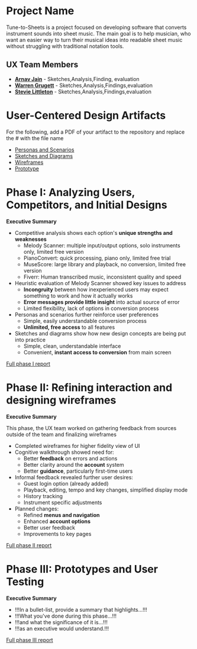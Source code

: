 

# Project Name

Tune-to-Sheets is a project focused on developing software that converts instrument sounds into sheet music. The main goal is to help musician, who want an easier way to turn their musical ideas into readable sheet music without struggling with traditional notation tools.

## UX Team Members

* **[Arnav Jain](https://usabilityengineering.github.io/ux-journal-D3bugo7/)** - Sketches,Analysis,Finding, evaluation
* **[Warren Grugett](https://usabilityengineering.github.io/ux-journal-DatHypnoboi/)** - Sketches,Analysis,Findings,evaluation
* **[Stevie Littleton](https://usabilityengineering.github.io/ux-journal-leonking1990/)** - Sketches,Analysis,Findings,evaluation

# User-Centered Design Artifacts
 
For the following, add a PDF of your artifact to the repository and replace the # with the file name

* [Personas and Scenarios](personas/)
* [Sketches and Diagrams](sketches/)
* [Wireframes](wireframes/)
* [Prototype](#)

# Phase I: Analyzing Users, Competitors, and Initial Designs

**Executive Summary**

* Competitive analysis shows each option's **unique strengths and weaknesses**
	* Melody Scanner: multiple input/output options, solo instruments only, limited free version
	* PianoConvert: quick processing, piano only, limited free trial
	* MuseScore: large library and playback, no conversion, limited free version
	* Fiverr: Human transcribed music, inconsistent quality and speed
 * Heuristic evaluation of Melody Scanner showed key issues to address
	* **Incongruity** between how inexperienced users may expect something to work and how it actually works
	* **Error messages provide little insight** into actual source of error
	* Limited flexibility, lack of options in conversion process
 * Personas and scenarios further reinforce user preferences
	* Simple, easily understandable conversion process
	* **Unlimited, free access** to all features
 * Sketches and diagrams show how new design concepts are being put into practice
	* Simple, clean, understandable interface
	* Convenient, **instant access to conversion** from main screen

[Full phase I report](phaseI/)

# Phase II: Refining interaction and designing wireframes

**Executive Summary**

This phase, the UX team worked on gathering feedback from sources outside of the team and finalizing wireframes

* Completed wireframes for higher fidelity view of UI
* Cognitive walkthrough showed need for:
	* Better **feedback** on errors and actions
	* Better clarity around the **account** system
 	* Better **guidance**, particularly first-time users
* Informal feedback revealed further user desires:
	* Guest login option (already added)
	* Playback, editing, tempo and key changes, simplified display mode
	* History tracking
	* Instrument specific adjustments
 * Planned changes:
	* Refined **menus and navigation**
	* Enhanced **account options**
	* Better user feedback
	* Improvements to key pages

[Full phase II report](phaseII/)

# Phase III: Prototypes and User Testing

**Executive Summary**

* !!!In a bullet-list, provide a summary that highlights...!!!
* !!!What you've done during this phase...!!!
* !!!and what the significance of it is...!!!
* !!!as an executive would understand.!!!

[Full phase III report](phaseIII/)
